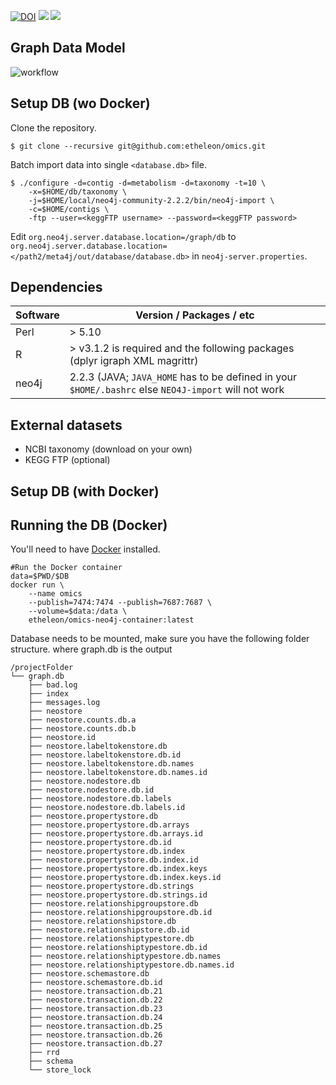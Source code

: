 [![DOI](https://zenodo.org/badge/19045/etheleon/omics.svg)](https://zenodo.org/badge/latestdoi/19045/etheleon/omics)
[![](https://images.microbadger.com/badges/image/etheleon/metaomicsgraphdb.svg)](https://microbadger.com/images/etheleon/metaomicsgraphdb "Get your own image badge on microbadger.com")
[![](https://images.microbadger.com/badges/version/etheleon/metaomicsgraphdb.svg)](https://microbadger.com/images/etheleon/metaomicsgraphdb "Get your own version badge on microbadger.com")


## Graph Data Model

![workflow](https://cdn.rawgit.com/etheleon/omics/da216df4/newGraphDB.svg)

## Setup DB (wo Docker)

Clone the repository.

```
$ git clone --recursive git@github.com:etheleon/omics.git
```

Batch import data into single `<database.db>` file.

```
$ ./configure -d=contig -d=metabolism -d=taxonomy -t=10 \
    -x=$HOME/db/taxonomy \
    -j=$HOME/local/neo4j-community-2.2.2/bin/neo4j-import \
    -c=$HOME/contigs \
    -ftp --user=<keggFTP username> --password=<keggFTP password>
```

Edit `org.neo4j.server.database.location=/graph/db` to `org.neo4j.server.database.location=</path2/meta4j/out/database/database.db>` in `neo4j-server.properties`.

## Dependencies

| Software | Version / Packages / etc                                                                             |
| ----     | ----                                                                                                 |
| Perl     | > 5.10                                                                                               |
| R        | > v3.1.2 is required and the following packages (dplyr igraph XML magrittr)                          |
| neo4j    | 2.2.3 (JAVA; `JAVA_HOME` has to be defined in your `$HOME/.bashrc` else `NEO4J-import` will not work |

## External datasets

* NCBI taxonomy (download on your own)
* KEGG FTP (optional)

## Setup DB (with Docker)


## Running the DB (Docker)

You'll need to have [Docker](https://docs.docker.com/engine/installation/) installed.

```
#Run the Docker container
data=$PWD/$DB
docker run \
    --name omics
    --publish=7474:7474 --publish=7687:7687 \
    --volume=$data:/data \
    etheleon/omics-neo4j-container:latest
```

Database needs to be mounted, make sure you have the following folder structure. where graph.db is the output

```
/projectFolder
└── graph.db
    ├── bad.log
    ├── index
    ├── messages.log
    ├── neostore
    ├── neostore.counts.db.a
    ├── neostore.counts.db.b
    ├── neostore.id
    ├── neostore.labeltokenstore.db
    ├── neostore.labeltokenstore.db.id
    ├── neostore.labeltokenstore.db.names
    ├── neostore.labeltokenstore.db.names.id
    ├── neostore.nodestore.db
    ├── neostore.nodestore.db.id
    ├── neostore.nodestore.db.labels
    ├── neostore.nodestore.db.labels.id
    ├── neostore.propertystore.db
    ├── neostore.propertystore.db.arrays
    ├── neostore.propertystore.db.arrays.id
    ├── neostore.propertystore.db.id
    ├── neostore.propertystore.db.index
    ├── neostore.propertystore.db.index.id
    ├── neostore.propertystore.db.index.keys
    ├── neostore.propertystore.db.index.keys.id
    ├── neostore.propertystore.db.strings
    ├── neostore.propertystore.db.strings.id
    ├── neostore.relationshipgroupstore.db
    ├── neostore.relationshipgroupstore.db.id
    ├── neostore.relationshipstore.db
    ├── neostore.relationshipstore.db.id
    ├── neostore.relationshiptypestore.db
    ├── neostore.relationshiptypestore.db.id
    ├── neostore.relationshiptypestore.db.names
    ├── neostore.relationshiptypestore.db.names.id
    ├── neostore.schemastore.db
    ├── neostore.schemastore.db.id
    ├── neostore.transaction.db.21
    ├── neostore.transaction.db.22
    ├── neostore.transaction.db.23
    ├── neostore.transaction.db.24
    ├── neostore.transaction.db.25
    ├── neostore.transaction.db.26
    ├── neostore.transaction.db.27
    ├── rrd
    ├── schema
    └── store_lock
```

